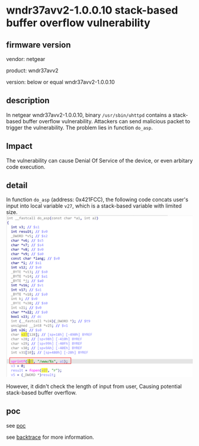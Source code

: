 # wndr37avv2-1.0.0.10 stack-based buffer overflow vulnerability
## firmware version
vendor: netgear

product: wndr37avv2

version: below or equal wndr37avv2-1.0.0.10

## description
In netgear wndr37avv2-1.0.0.10, binary `/usr/sbin/uhttpd` contains a stack-based buffer overflow vulnerability. Attackers can send malicious packet to trigger the vulnerability. The problem lies in function `do_asp`.

## Impact
The vulnerability can cause Denial Of Service of the device, or even arbitary code execution.

## detail
In function `do_asp` (address: 0x421FCC), the following code concats user's input into local variable `v27`, which is a stack-based variable with limited size.
![alt text](image.png)


However, it didn't check the length of input from user, Causing potential stack-based buffer overflow. 



## poc
see [poc](./poc)

see [backtrace](./backtrace) for more information.

